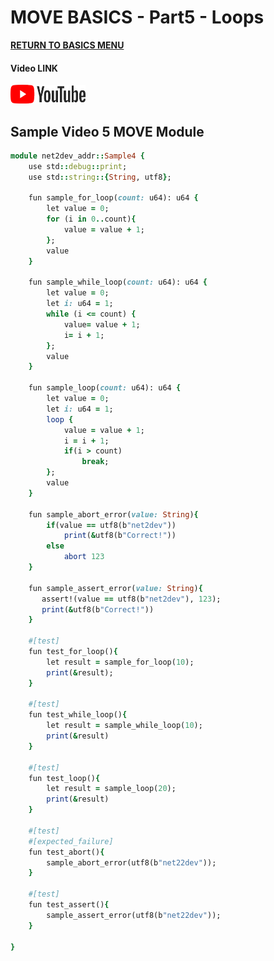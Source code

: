 # MOVE BASICS - Part5 - Loops


<a href="https://github.com/net2devcrypto/MOVE-Smart-Contracts/tree/main/index/BASICS"><b>RETURN TO BASICS MENU</b></a>

<h4>Video LINK</h4>
<a href="https://youtu.be/6-6lwP0VI0A" target="_blank"><img src="https://github.com/net2devcrypto/misc/blob/main/ytlogo2.png" width="120" height="30"></a>

## Sample Video 5 MOVE Module

```ruby
module net2dev_addr::Sample4 {
    use std::debug::print;
    use std::string::{String, utf8};
    
    fun sample_for_loop(count: u64): u64 {
        let value = 0;
        for (i in 0..count){
            value = value + 1;
        };
        value
    }

    fun sample_while_loop(count: u64): u64 {
        let value = 0;
        let i: u64 = 1;
        while (i <= count) {
            value= value + 1;
            i= i + 1;
        };
        value
    }

    fun sample_loop(count: u64): u64 {
        let value = 0;
        let i: u64 = 1;
        loop {
            value = value + 1;
            i = i + 1;
            if(i > count)
                break;
        };
        value
    }

    fun sample_abort_error(value: String){
        if(value == utf8(b"net2dev"))
            print(&utf8(b"Correct!"))
        else
            abort 123
    }

    fun sample_assert_error(value: String){
       assert!(value == utf8(b"net2dev"), 123);
       print(&utf8(b"Correct!"))
    }

    #[test]
    fun test_for_loop(){
        let result = sample_for_loop(10);
        print(&result);
    }

    #[test]
    fun test_while_loop(){
        let result = sample_while_loop(10);
        print(&result)
    }

    #[test]
    fun test_loop(){
        let result = sample_loop(20);
        print(&result)
    }

    #[test]
    #[expected_failure]
    fun test_abort(){
        sample_abort_error(utf8(b"net22dev"));
    }

    #[test]
    fun test_assert(){
        sample_assert_error(utf8(b"net22dev"));
    }

}
```
